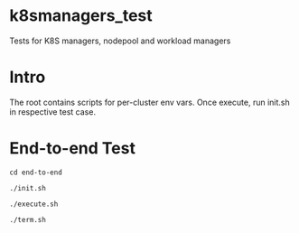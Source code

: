 # k8smanagers_test
Tests for K8S managers, nodepool and workload managers

# Intro
The root contains scripts for per-cluster env vars. Once execute, run init.sh in respective test case.

# End-to-end Test
```
cd end-to-end

./init.sh

./execute.sh

./term.sh
```